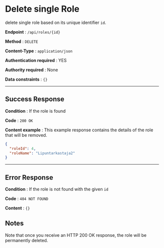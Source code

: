 # Delete single Role

delete single role based on its unique identifier `id`.

**Endpoint** : `/api/roles/{id}`

**Method** : `DELETE`

**Content-Type** : `application/json`

**Authentication required** : YES

**Authority required** : None

**Data constraints** : `{}`

---

## Success Response

**Condition** : If the role is found

**Code** : `200 OK`

**Content example** : This example response contains the details of the role that will be removed.

```json
{
  "roleId": 4,
  "roleName": "Lipuntarkastaja2"
}
```

---

## Error Response

**Condition** : If the role is not found with the given `id`

**Code** : `404 NOT FOUND`

**Content** : `{}`

## Notes

Note that once you receive an HTTP 200 OK response, the role will be permanently deleted.
